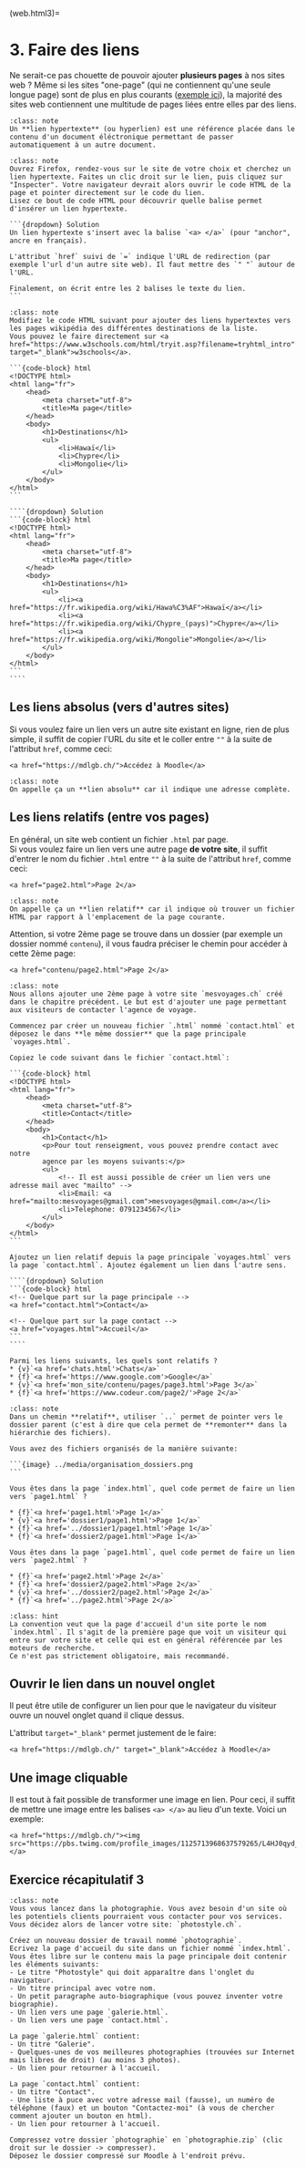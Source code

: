 (web.html3)=

# 3. Faire des liens

Ne serait-ce pas chouette de pouvoir ajouter **plusieurs pages** à nos sites web ? Même si les sites "one-page" (qui ne contiennent qu'une seule longue page) sont de plus en plus courants ([exemple ici](https://mort-modern.losttype.com/)), la majorité des sites web contiennent une multitude de pages liées entre elles par des liens.

```{admonition} A retenir
:class: note
Un **lien hypertexte** (ou hyperlien) est une référence placée dans le contenu d'un document éléctronique permettant de passer automatiquement à un autre document.
```

````{admonition} Exercice 1
:class: note
Ouvrez Firefox, rendez-vous sur le site de votre choix et cherchez un lien hypertexte. Faites un clic droit sur le lien, puis cliquez sur "Inspecter". Votre navigateur devrait alors ouvrir le code HTML de la page et pointer directement sur le code du lien.
Lisez ce bout de code HTML pour découvrir quelle balise permet d'insérer un lien hypertexte.

```{dropdown} Solution
Un lien hypertexte s'insert avec la balise `<a> </a>` (pour "anchor", ancre en français).

L'attribut `href` suivi de `=` indique l'URL de redirection (par exemple l'url d'un autre site web). Il faut mettre des `" "` autour de l'URL.

Finalement, on écrit entre les 2 balises le texte du lien.
```
````

`````{admonition} Exercice 2
:class: note
Modifiez le code HTML suivant pour ajouter des liens hypertextes vers les pages wikipédia des différentes destinations de la liste.  
Vous pouvez le faire directement sur <a href="https://www.w3schools.com/html/tryit.asp?filename=tryhtml_intro" target="_blank">w3schools</a>.

```{code-block} html
<!DOCTYPE html>
<html lang="fr">
    <head>
        <meta charset="utf-8">
        <title>Ma page</title>
    </head>
    <body>
        <h1>Destinations</h1>
        <ul>
            <li>Hawaï</li>
            <li>Chypre</li>
            <li>Mongolie</li>
        </ul>
    </body>
</html>
```

````{dropdown} Solution
```{code-block} html
<!DOCTYPE html>
<html lang="fr">
    <head>
        <meta charset="utf-8">
        <title>Ma page</title>
    </head>
    <body>
        <h1>Destinations</h1>
        <ul>
            <li><a href="https://fr.wikipedia.org/wiki/Hawa%C3%AF">Hawaï</a></li>
            <li><a href="https://fr.wikipedia.org/wiki/Chypre_(pays)">Chypre</a></li>
            <li><a href="https://fr.wikipedia.org/wiki/Mongolie">Mongolie</a></li>
        </ul>
    </body>
</html>
```
````
`````

## Les liens absolus (vers d'autres sites)

Si vous voulez faire un lien vers un autre site existant en ligne, rien de plus simple, il suffit de copier l'URL du site et le coller entre `""` à la suite de l'attribut `href`, comme ceci:

```{code-block} html
<a href="https://mdlgb.ch/">Accédez à Moodle</a>
```

```{admonition} A retenir
:class: note
On appelle ça un **lien absolu** car il indique une adresse complète.
```

## Les liens relatifs (entre vos pages)

En général, un site web contient un fichier `.html` par page.  
Si vous voulez faire un lien vers une autre page **de votre site**, il suffit d'entrer le nom du fichier `.html` entre `""` à la suite de l'attribut `href`, comme ceci:

```{code-block} html
<a href="page2.html">Page 2</a>
```

```{admonition} A retenir
:class: note
On appelle ça un **lien relatif** car il indique où trouver un fichier HTML par rapport à l'emplacement de la page courante.
```

Attention, si votre 2ème page se trouve dans un dossier (par exemple un dossier nommé `contenu`), il vous faudra préciser le chemin pour accéder à cette 2ème page:

```{code-block} html
<a href="contenu/page2.html">Page 2</a>
```

`````{admonition} Exercice 3
:class: note
Nous allons ajouter une 2ème page à votre site `mesvoyages.ch` créé dans le chapitre précédent. Le but est d'ajouter une page permettant aux visiteurs de contacter l'agence de voyage.

Commencez par créer un nouveau fichier `.html` nommé `contact.html` et déposez le dans **le même dossier** que la page principale `voyages.html`.

Copiez le code suivant dans le fichier `contact.html`:

```{code-block} html
<!DOCTYPE html>
<html lang="fr">
    <head>
        <meta charset="utf-8">
        <title>Contact</title>
    </head>
    <body>
        <h1>Contact</h1>
        <p>Pour tout renseigment, vous pouvez prendre contact avec notre 
        agence par les moyens suivants:</p>
        <ul>
            <!-- Il est aussi possible de créer un lien vers une adresse mail avec "mailto" -->
            <li>Email: <a href="mailto:mesvoyages@gmail.com">mesvoyages@gmail.com</a></li>
            <li>Telephone: 0791234567</li>
        </ul>
    </body>
</html>
```

Ajoutez un lien relatif depuis la page principale `voyages.html` vers la page `contact.html`. Ajoutez également un lien dans l'autre sens.

````{dropdown} Solution
```{code-block} html
<!-- Quelque part sur la page principale -->
<a href="contact.html">Contact</a>

<!-- Quelque part sur la page contact -->
<a href="voyages.html">Accueil</a>
```
````
`````

```{question} Absolu ou relatif ?
Parmi les liens suivants, les quels sont relatifs ?
* {v}`<a href='chats.html'>Chats</a>`
* {f}`<a href='https://www.google.com'>Google</a>`
* {v}`<a href='mon_site/contenu/pages/page3.html'>Page 3</a>`
* {f}`<a href='https://www.codeur.com/page2/'>Page 2</a>`
```

```{admonition}
:class: note
Dans un chemin **relatif**, utiliser `..` permet de pointer vers le dossier parent (c'est à dire que cela permet de **remonter** dans la hiérarchie des fichiers).
```

````{question} Chemin relatif
Vous avez des fichiers organisés de la manière suivante:

```{image} ../media/organisation_dossiers.png
```

Vous êtes dans la page `index.html`, quel code permet de faire un lien vers `page1.html` ?

* {f}`<a href='page1.html'>Page 1</a>`
* {v}`<a href='dossier1/page1.html'>Page 1</a>`
* {f}`<a href='../dossier1/page1.html'>Page 1</a>`
* {f}`<a href='dossier2/page1.html'>Page 1</a>`

Vous êtes dans la page `page1.html`, quel code permet de faire un lien vers `page2.html` ?

* {f}`<a href='page2.html'>Page 2</a>`
* {f}`<a href='dossier2/page2.html'>Page 2</a>`
* {v}`<a href='../dossier2/page2.html'>Page 2</a>`
* {f}`<a href='../page2.html'>Page 2</a>`
````

```{admonition} Info
:class: hint
La convention veut que la page d'accueil d'un site porte le nom `index.html`. Il s'agit de la première page que voit un visiteur qui entre sur votre site et celle qui est en général référencée par les moteurs de recherche.   
Ce n'est pas strictement obligatoire, mais recommandé.
```

## Ouvrir le lien dans un nouvel onglet

Il peut être utile de configurer un lien pour que le navigateur du visiteur ouvre un nouvel onglet quand il clique dessus.

L'attribut `target="_blank"` permet justement de le faire:

```{code-block} html
<a href="https://mdlgb.ch/" target="_blank">Accédez à Moodle</a>
```

## Une image cliquable

Il est tout à fait possible de transformer une image en lien. Pour ceci, il suffit de mettre une image entre les balises `<a> </a>` au lieu d'un texte.
Voici un exemple:

```{code-block} html
<a href="https://mdlgb.ch/"><img src="https://pbs.twimg.com/profile_images/1125713968637579265/L4HJ0qyd_400x400.png"></a>
```

## Exercice récapitulatif 3

```{admonition} Exercice récapitulatif 3
:class: note
Vous vous lancez dans la photographie. Vous avez besoin d'un site où les potentiels clients pourraient vous contacter pour vos services.  
Vous décidez alors de lancer votre site: `photostyle.ch`.

Créez un nouveau dossier de travail nommé `photographie`.  
Ecrivez la page d'accueil du site dans un fichier nommé `index.html`.  
Vous êtes libre sur le contenu mais la page principale doit contenir les éléments suivants:
- Le titre "Photostyle" qui doit apparaître dans l'onglet du navigateur.
- Un titre principal avec votre nom.
- Un petit paragraphe auto-biographique (vous pouvez inventer votre biographie).
- Un lien vers une page `galerie.html`.
- Un lien vers une page `contact.html`.

La page `galerie.html` contient:
- Un titre "Galerie".
- Quelques-unes de vos meilleures photographies (trouvées sur Internet mais libres de droit) (au moins 3 photos).
- Un lien pour retourner à l'accueil.

La page `contact.html` contient:
- Un titre "Contact".
- Une liste à puce avec votre adresse mail (fausse), un numéro de téléphone (faux) et un bouton "Contactez-moi" (à vous de chercher comment ajouter un bouton en html).
- Un lien pour retourner à l'accueil.

Compressez votre dossier `photographie` en `photographie.zip` (clic droit sur le dossier -> compresser).  
Déposez le dossier compressé sur Moodle à l'endroit prévu.
```
